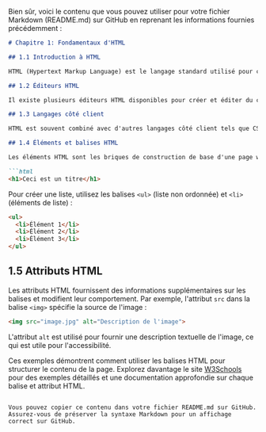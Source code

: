 Bien sûr, voici le contenu que vous pouvez utiliser pour votre fichier Markdown (README.md) sur GitHub en reprenant les informations fournies précédemment :

```markdown
# Chapitre 1: Fondamentaux d'HTML

## 1.1 Introduction à HTML

HTML (Hypertext Markup Language) est le langage standard utilisé pour créer des pages web. Il s'agit d'un langage de balisage qui structure le contenu de la page en utilisant des balises. Chaque balise encadre une partie spécifique du contenu et peut être vue comme une instruction pour le navigateur sur la façon dont cette partie doit être affichée.

## 1.2 Éditeurs HTML

Il existe plusieurs éditeurs HTML disponibles pour créer et éditer du code HTML. [Visual Studio Code](https://code.visualstudio.com/) est un exemple populaire qui offre une interface conviviale et des fonctionnalités telles que la coloration syntaxique, l'autocomplétion et la gestion de projet.

## 1.3 Langages côté client

HTML est souvent combiné avec d'autres langages côté client tels que CSS (Cascading Style Sheets) et JavaScript pour créer des pages web interactives et esthétiques. CSS est utilisé pour styliser et mettre en page le contenu, tandis que JavaScript permet d'ajouter des fonctionnalités dynamiques.

## 1.4 Éléments et balises HTML

Les éléments HTML sont les briques de construction de base d'une page web. Ils sont définis par des balises qui entourent le contenu. Par exemple, pour créer un titre, vous utilisez la balise `<h1>` pour le titre principal :

```html
<h1>Ceci est un titre</h1>
```

Pour créer une liste, utilisez les balises `<ul>` (liste non ordonnée) et `<li>` (éléments de liste) :

```html
<ul>
  <li>Élément 1</li>
  <li>Élément 2</li>
  <li>Élément 3</li>
</ul>
```

## 1.5 Attributs HTML

Les attributs HTML fournissent des informations supplémentaires sur les balises et modifient leur comportement. Par exemple, l'attribut `src` dans la balise `<img>` spécifie la source de l'image :

```html
<img src="image.jpg" alt="Description de l'image">
```

L'attribut `alt` est utilisé pour fournir une description textuelle de l'image, ce qui est utile pour l'accessibilité.

Ces exemples démontrent comment utiliser les balises HTML pour structurer le contenu de la page. Explorez davantage le site [W3Schools](https://www.w3schools.com/html/default.asp) pour des exemples détaillés et une documentation approfondie sur chaque balise et attribut HTML.
```

Vous pouvez copier ce contenu dans votre fichier README.md sur GitHub. Assurez-vous de préserver la syntaxe Markdown pour un affichage correct sur GitHub.
